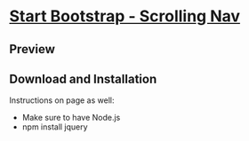 # [Start Bootstrap - Scrolling Nav](https://startbootstrap.com/template-overviews/scrolling-nav/)


## Preview


## Download and Installation

Instructions on page as well:

* Make sure to have Node.js
* npm install jquery




